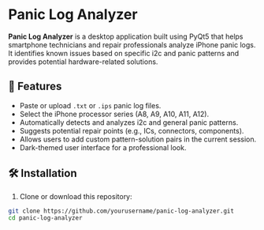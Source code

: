 # Panic Log Analyzer

**Panic Log Analyzer** is a desktop application built using PyQt5 that helps smartphone technicians and repair professionals analyze iPhone panic logs. It identifies known issues based on specific i2c and panic patterns and provides potential hardware-related solutions.

## 🚀 Features

- Paste or upload `.txt` or `.ips` panic log files.
- Select the iPhone processor series (A8, A9, A10, A11, A12).
- Automatically detects and analyzes i2c and general panic patterns.
- Suggests potential repair points (e.g., ICs, connectors, components).
- Allows users to add custom pattern-solution pairs in the current session.
- Dark-themed user interface for a professional look.

## 🛠️ Installation

1. Clone or download this repository:

```bash
git clone https://github.com/yourusername/panic-log-analyzer.git
cd panic-log-analyzer

